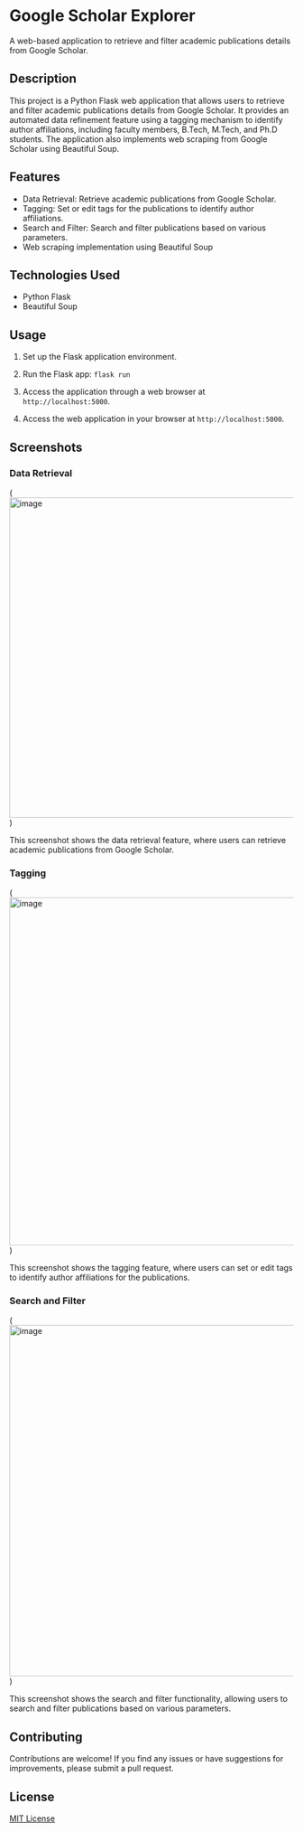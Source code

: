 # Google Scholar Explorer

A web-based application to retrieve and filter academic publications details from Google Scholar.

## Description

This project is a Python Flask web application that allows users to retrieve and filter academic publications details from Google Scholar. It provides an automated data refinement feature using a tagging mechanism to identify author affiliations, including faculty members, B.Tech, M.Tech, and Ph.D students. The application also implements web scraping from Google Scholar using Beautiful Soup.

## Features

- Data Retrieval: Retrieve academic publications from Google Scholar.
- Tagging: Set or edit tags for the publications to identify author affiliations.
- Search and Filter: Search and filter publications based on various parameters.
- Web scraping implementation using Beautiful Soup

## Technologies Used

- Python Flask
- Beautiful Soup



## Usage

1. Set up the Flask application environment.
2. Run the Flask app: `flask run`
3. Access the application through a web browser at `http://localhost:5000`.



4. Access the web application in your browser at `http://localhost:5000`.

## Screenshots

### Data Retrieval

(<img width="567" alt="image" src="https://github.com/shyamavchandran/Google-Scholar-Explorer-Web-App/assets/107796267/86a2a254-f95d-4927-be17-2bed8eaa6ca1">
)

This screenshot shows the data retrieval feature, where users can retrieve academic publications from Google Scholar.

### Tagging

(<img width="616" alt="image" src="https://github.com/shyamavchandran/Google-Scholar-Explorer-Web-App/assets/107796267/e96a213c-5209-4ba1-9afe-a3efccd43f78">
)

This screenshot shows the tagging feature, where users can set or edit tags to identify author affiliations for the publications.

### Search and Filter

(<img width="622" alt="image" src="https://github.com/shyamavchandran/Google-Scholar-Explorer-Web-App/assets/107796267/9d9af5e0-dae0-4db2-8078-9da6a54e5b25">
)

This screenshot shows the search and filter functionality, allowing users to search and filter publications based on various parameters.

## Contributing

Contributions are welcome! If you find any issues or have suggestions for improvements, please submit a pull request.

## License

[MIT License](LICENSE)



